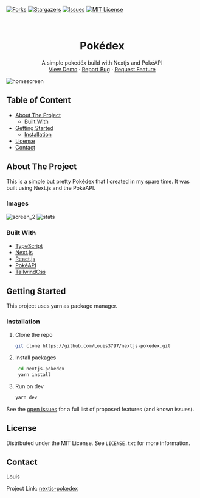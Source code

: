 <div id="top"></div>

[![Forks][forks-shield]][forks-url]
[![Stargazers][stars-shield]][stars-url]
[![Issues][issues-shield]][issues-url]
[![MIT License][license-shield]][license-url]

<!-- PROJECT LOGO -->
<br />
<div align="center">

  <h1 align="center">Pokédex</h1>

  <p align="center">
    A simple pokedéx build with Nextjs and PokéAPI
    <br />
    <a href="https://nextjs-pokedex-louis3797.vercel.app/">View Demo</a>
    ·
    <a href="https://github.com/Louis3797/nextjs-pokedex/issues">Report Bug</a>
    ·
    <a href="https://github.com/Louis3797/nextjs-pokedex/issues">Request Feature</a>
  </p>
</div>

![homescreen][product-screenshot]

<!-- TABLE OF CONTENTS -->

## Table of Content

  <ul>
    <li>
      <a href="#about-the-project">About The Project</a>
      <ul>
        <li><a href="#built-with">Built With</a></li>
      </ul>
    </li>
    <li>
      <a href="#getting-started">Getting Started</a>
      <ul>
        <li><a href="#installation">Installation</a></li>
      </ul>
    </li>
    <li><a href="#license">License</a></li>
    <li><a href="#contact">Contact</a></li>
  </ul>

<!-- ABOUT THE PROJECT -->

## About The Project

This is a simple but pretty Pokédex that I created in my spare time. It was built using Next.js and the PokéAPI.

### Images

![screen_2][screenshot_2]
![stats][stats]

### Built With

- [TypeScript](https://www.typescriptlang.org/)
- [Next.js](https://nextjs.org/)
- [React.js](https://reactjs.org/)
- [PokéAPI](https://pokeapi.co/)
- [TailwindCss](https://tailwindcss.com/)

<!-- GETTING STARTED -->

## Getting Started

This project uses yarn as package manager.

### Installation

1. Clone the repo

   ```sh
   git clone https://github.com/Louis3797/nextjs-pokedex.git
   ```

2. Install packages

   ```sh
    cd nextjs-pokedex
    yarn install
   ```

3. Run on dev

   ```sh
   yarn dev
   ```

See the [open issues](https://github.com/Louis3797/nextjs-pokedex/issues) for a full list of proposed features (and known issues).

<!-- LICENSE -->

## License

Distributed under the MIT License. See `LICENSE.txt` for more information.

<!-- CONTACT -->

## Contact

Louis

Project Link: [nextjs-pokedex](https://github.com/Louis3797/nextjs-pokedex/)

<!-- MARKDOWN LINKS & IMAGES -->
<!-- https://www.markdownguide.org/basic-syntax/#reference-style-links -->

[product-screenshot]: assets/pokédex_home_screenshot.png
[screenshot_2]: assets/pokédex_screenshot.png
[stats]: assets/cubchoo.png
[forks-shield]: https://img.shields.io/github/forks/Louis3797/nextjs-pokedex.svg?style=for-the-badge
[forks-url]: https://github.com/Louis3797/nextjs-pokedex/network/members
[stars-shield]: https://img.shields.io/github/stars/Louis3797/nextjs-pokedex.svg?style=for-the-badge
[stars-url]: https://github.com/Louis3797/nextjs-pokedex/stargazers
[issues-shield]: https://img.shields.io/github/issues/Louis3797/nextjs-pokedex.svg?style=for-the-badge
[issues-url]: https://github.com/Louis3797/nextjs-pokedex/issues
[license-shield]: https://img.shields.io/github/license/Louis3797/nextjs-pokedex.svg?style=for-the-badge
[license-url]: https://github.com/Louis3797/nextjs-pokedex/blob/main/LICENSE
